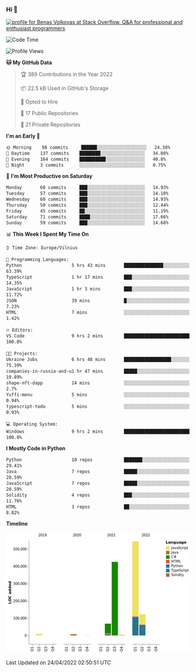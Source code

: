 ### Hi 👋
<a href="https://stackoverflow.com/users/14954249/benas-volkovas"><img src="https://stackoverflow.com/users/flair/14954249.png?theme=dark" width="208" height="58" alt="profile for Benas Volkovas at Stack Overflow, Q&amp;A for professional and enthusiast programmers" title="profile for Benas Volkovas at Stack Overflow, Q&amp;A for professional and enthusiast programmers"></a>

<!--START_SECTION:waka-->
![Code Time](http://img.shields.io/badge/Code%20Time-671%20hrs%2013%20mins-blue)

![Profile Views](http://img.shields.io/badge/Profile%20Views-4-blue)

**🐱 My GitHub Data** 

> 🏆 389 Contributions in the Year 2022
 > 
> 📦 22.5 kB Used in GitHub's Storage 
 > 
> 💼 Opted to Hire
 > 
> 📜 17 Public Repositories 
 > 
> 🔑 21 Private Repositories  
 > 
**I'm an Early 🐤** 

```text
🌞 Morning    98 commits     ██████░░░░░░░░░░░░░░░░░░░   24.38% 
🌆 Daytime    137 commits    ████████░░░░░░░░░░░░░░░░░   34.08% 
🌃 Evening    164 commits    ██████████░░░░░░░░░░░░░░░   40.8% 
🌙 Night      3 commits      ░░░░░░░░░░░░░░░░░░░░░░░░░   0.75%

```
📅 **I'm Most Productive on Saturday** 

```text
Monday       60 commits     ███░░░░░░░░░░░░░░░░░░░░░░   14.93% 
Tuesday      57 commits     ███░░░░░░░░░░░░░░░░░░░░░░   14.18% 
Wednesday    60 commits     ███░░░░░░░░░░░░░░░░░░░░░░   14.93% 
Thursday     50 commits     ███░░░░░░░░░░░░░░░░░░░░░░   12.44% 
Friday       45 commits     ██░░░░░░░░░░░░░░░░░░░░░░░   11.19% 
Saturday     71 commits     ████░░░░░░░░░░░░░░░░░░░░░   17.66% 
Sunday       59 commits     ███░░░░░░░░░░░░░░░░░░░░░░   14.68%

```


📊 **This Week I Spent My Time On** 

```text
⌚︎ Time Zone: Europe/Vilnius

💬 Programming Languages: 
Python                   5 hrs 43 mins       ███████████████░░░░░░░░░░   63.39% 
TypeScript               1 hr 17 mins        ███░░░░░░░░░░░░░░░░░░░░░░   14.35% 
JavaScript               1 hr 3 mins         ███░░░░░░░░░░░░░░░░░░░░░░   11.72% 
JSON                     39 mins             █░░░░░░░░░░░░░░░░░░░░░░░░   7.23% 
HTML                     7 mins              ░░░░░░░░░░░░░░░░░░░░░░░░░   1.42%

🔥 Editors: 
VS Code                  9 hrs 2 mins        █████████████████████████   100.0%

🐱‍💻 Projects: 
Ukraine Jobs             6 hrs 48 mins       ██████████████████░░░░░░░   75.39% 
companies-in-russia-and-u1 hr 47 mins        █████░░░░░░░░░░░░░░░░░░░░   19.89% 
shape-nft-dapp           14 mins             ░░░░░░░░░░░░░░░░░░░░░░░░░   2.7% 
Yuffi-menu               5 mins              ░░░░░░░░░░░░░░░░░░░░░░░░░   0.94% 
typescript-todo          5 mins              ░░░░░░░░░░░░░░░░░░░░░░░░░   0.93%

💻 Operating System: 
Windows                  9 hrs 2 mins        █████████████████████████   100.0%

```

**I Mostly Code in Python** 

```text
Python                   10 repos            ███████░░░░░░░░░░░░░░░░░░   29.41% 
Java                     7 repos             █████░░░░░░░░░░░░░░░░░░░░   20.59% 
JavaScript               7 repos             █████░░░░░░░░░░░░░░░░░░░░   20.59% 
Solidity                 4 repos             ███░░░░░░░░░░░░░░░░░░░░░░   11.76% 
HTML                     3 repos             ██░░░░░░░░░░░░░░░░░░░░░░░   8.82%

```


**Timeline**

![Chart not found](https://raw.githubusercontent.com/BenasVolkovas/BenasVolkovas/main/charts/bar_graph.png) 


 Last Updated on 24/04/2022 02:50:51 UTC
<!--END_SECTION:waka-->
